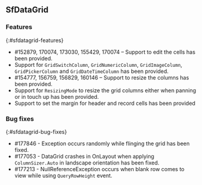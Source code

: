 ## SfDataGrid


### Features
{:#sfdatagrid-features}

* \#152879, 170074, 173030, 155429, 170074 – Support to edit the cells has been provided.
* Support for `GridSwitchColumn`, `GridNumericColumn`, `GridImageColumn`, `GridPickerColumn` and `GridDateTimeColumn` has been provided.
* \#154777, 156759, 156829, 160146 – Support to resize the columns has been provided.
* Support for `ResizingMode` to resize the grid columns either when panning or in touch up has been provided. 
* Support to set the margin for header and record cells has been provided

### Bug fixes
{:#sfdatagrid-bug-fixes}

* \#177846 - Exception occurs randomly while flinging the grid has been fixed.
* \#177053 - DataGrid crashes in OnLayout when applying `ColumnSizer.Auto` in landscape orientation has been fixed.
* \#177213 - NullReferenceException occurs when blank row comes to view while using `QueryRowHeight` event.